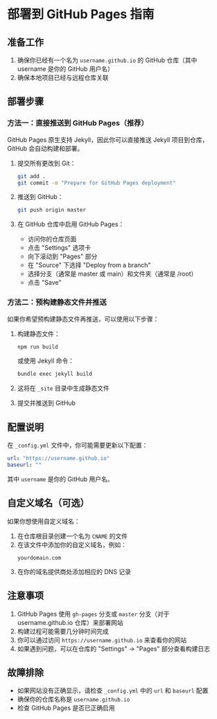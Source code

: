 # 部署到 GitHub Pages 指南

## 准备工作

1. 确保你已经有一个名为 `username.github.io` 的 GitHub 仓库（其中 username 是你的 GitHub 用户名）
2. 确保本地项目已经与远程仓库关联

## 部署步骤

### 方法一：直接推送到 GitHub Pages（推荐）

GitHub Pages 原生支持 Jekyll，因此你可以直接推送 Jekyll 项目到仓库，GitHub 会自动构建和部署。

1. 提交所有更改到 Git：
   ```bash
   git add .
   git commit -m "Prepare for GitHub Pages deployment"
   ```

2. 推送到 GitHub：
   ```bash
   git push origin master
   ```

3. 在 GitHub 仓库中启用 GitHub Pages：
   - 访问你的仓库页面
   - 点击 "Settings" 选项卡
   - 向下滚动到 "Pages" 部分
   - 在 "Source" 下选择 "Deploy from a branch"
   - 选择分支（通常是 master 或 main）和文件夹（通常是 /root）
   - 点击 "Save"

### 方法二：预构建静态文件并推送

如果你希望预构建静态文件再推送，可以使用以下步骤：

1. 构建静态文件：
   ```bash
   npm run build
   ```
   或使用 Jekyll 命令：
   ```bash
   bundle exec jekyll build
   ```

2. 这将在 `_site` 目录中生成静态文件

3. 提交并推送到 GitHub

## 配置说明

在 `_config.yml` 文件中，你可能需要更新以下配置：

```yaml
url: "https://username.github.io"
baseurl: ""
```

其中 `username` 是你的 GitHub 用户名。

## 自定义域名（可选）

如果你想使用自定义域名：

1. 在仓库根目录创建一个名为 `CNAME` 的文件
2. 在该文件中添加你的自定义域名，例如：
   ```
   yourdomain.com
   ```
3. 在你的域名提供商处添加相应的 DNS 记录

## 注意事项

1. GitHub Pages 使用 `gh-pages` 分支或 `master` 分支（对于 username.github.io 仓库）来部署网站
2. 构建过程可能需要几分钟时间完成
3. 你可以通过访问 `https://username.github.io` 来查看你的网站
4. 如果遇到问题，可以在仓库的 "Settings" -> "Pages" 部分查看构建日志

## 故障排除

- 如果网站没有正确显示，请检查 `_config.yml` 中的 `url` 和 `baseurl` 配置
- 确保你的仓库名称是 `username.github.io`
- 检查 GitHub Pages 是否已正确启用